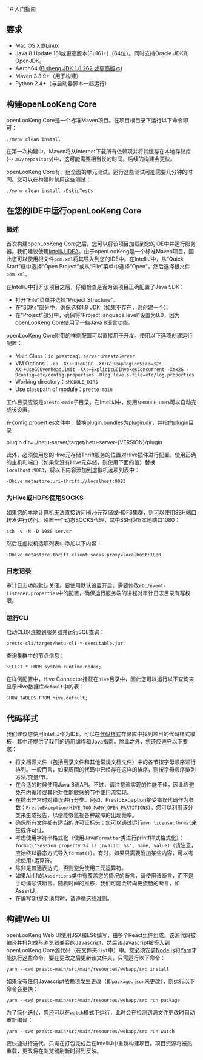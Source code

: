``# 入门指南

## 要求

* Mac OS X或Linux
* Java 8 Update 161或更高版本(8u161+)（64位）。同时支持Oracle JDK和OpenJDK。
* AArch64 ([Bisheng JDK 1.8.262 或更高版本](https://www.hikunpeng.com/developer/devkit/compiler?data=JDK))
* Maven 3.3.9+（用于构建）
* Python 2.4+（与启动器脚本一起运行）

## 构建openLooKeng Core

openLooKeng Core是一个标准Maven项目。在项目根目录下运行以下命令即可：

    ./mvnw clean install

在第一次构建中，Maven将从Internet下载所有依赖项并将其缓存在本地存储库(`~/.m2/repository`)中，这可能需要相当长的时间。后续的构建会更快。

openLooKeng Core有一组全面的单元测试，运行这些测试可能需要几分钟的时间。您可以在构建时禁用这些测试：

    ./mvnw clean install -DskipTests

## 在您的IDE中运行openLooKeng Core

### 概述

首次构建openLooKeng Core之后，您可以将该项目加载到您的IDE中并运行服务器。我们建议使用[IntelliJ IDEA](http://www.jetbrains.com/idea/)。由于openLooKeng是一个标准Maven项目，因此您可以使用根文件`pom.xml`将其导入到您的IDE中。在IntelliJ中，从“Quick Start”框中选择“Open Project”或从“File”菜单中选择“Open”，然后选择根文件 `pom.xml`。

在IntelliJ中打开该项目之后，仔细检查是否为该项目正确配置了Java SDK：

* 打开“File”菜单并选择“Project Structure”。
* 在“SDKs”部分中，确保选择1.8 JDK（如果不存在，则创建一个）。
* 在“Project”部分中，确保将“Project language level”设置为8.0，因为openLooKeng Core使用了一些Java 8语言功能。

openLooKeng Core附带的样例配置可以直接用于开发。使用以下选项创建运行配置：

* Main Class：`io.prestosql.server.PrestoServer`
* VM Options：`-ea -XX:+UseG1GC -XX:G1HeapRegionSize=32M -XX:+UseGCOverheadLimit -XX:+ExplicitGCInvokesConcurrent -Xmx2G -Dconfig=etc/config.properties -Dlog.levels-file=etc/log.properties`
* Working directory：`$MODULE_DIR$`
* Use classpath of module：`presto-main`

工作目录应该是`presto-main`子目录。在IntelliJ中，使用`$MODULE_DIR$`可以自动完成该设置。

在config.properties文件中，替换plugin.bundles为plugin.dir，并指向plugin目录

plugin.dir=../hetu-server/target/hetu-server-{VERSION}/plugin

此外，必须使用您的Hive元存储Thrift服务的位置对Hive插件进行配置。使用正确的主机和端口（如果您没有Hive元存储，则使用下面的值）替换`localhost:9083`，将以下内容添加到虚拟机选项列表中：

    -Dhive.metastore.uri=thrift://localhost:9083

### 为Hive或HDFS使用SOCKS

如果您的本地计算机无法直接访问Hive元存储或HDFS集群，则可以使用SSH端口转发进行访问。设置一个动态SOCKS代理，其中SSH侦听本地端口1080：

    ssh -v -N -D 1080 server

然后在虚拟机选项列表中添加以下内容：

    -Dhive.metastore.thrift.client.socks-proxy=localhost:1080

### 日志记录

审计日志功能默认关闭。要使用默认设置开启，需要修改`etc/event-listener.properties`中的配置，确保运行服务端的进程对审计日志目录有写权限。

### 运行CLI

启动CLI以连接到服务器并运行SQL查询：

    presto-cli/target/hetu-cli-*-executable.jar

查询集群中的节点信息：

    SELECT * FROM system.runtime.nodes;

在样例配置中，Hive Connector挂载在`hive`目录中，因此您可以运行以下查询来显示Hive数据库`default`中的表：

    SHOW TABLES FROM hive.default;

## 代码样式

我们建议您使用IntelliJ作为IDE。可以在[代码样式](https://github.com/airlift/codestyle)存储库中找到项目的代码样式模板，其中还提供了我们的通用编程和Java指南。除此之外，您还应遵守以下要求：

* 将文档源文件（包括目录文件和其他常规文档文件）中的各节按字母顺序进行排列。一般而言，如果周围的代码中已经存在这样的排序，则按字母顺序排列方法/变量/节。
* 在合适的时候使用Java 8流API。不过，请注意流实现的性能不佳，因此应避免在内循环或其他对性能敏感的节中使用流实现。
* 在抛出异常时对错误进行分类。例如，PrestoException接受错误代码作为参数：`PrestoException(HIVE_TOO_MANY_OPEN_PARTITIONS)`。您可以利用该分类来生成报告，以便能够监视各种故障的出现频率。
* 确保所有文件都有适当的许可证标头；您可以通过运行`mvn license:format`来生成许可证。
* 考虑使用字符串格式化（使用Java`Formatter`类进行printf样式格式化）：`format("Session property %s is invalid: %s", name, value)`（请注意，应始终以静态方式导入`format()`）。有时，如果只需要附加某些内容，可以考虑使用`+`运算符。
* 除非是普通表达式，否则避免使用三元运算符。
* 如果Airlift的`Assertions`类中有覆盖您的情况的断言，请使用该断言，而不是手动编写该断言。随着时间的推移，我们可能会转向更流畅的断言，如AssertJ。
* 在编写Git提交消息时，请遵循这些[准则](https://chris.beams.io/posts/git-commit/)。

## 构建Web UI

openLooKeng Web UI使用JSX和ES6编写，由多个React组件组成。该源代码被编译并打包成与浏览器兼容的Javascript，然后该Javascript被签入到openLooKeng Core源代码（在文件夹`dist`中）中。您必须安装[Node.js](https://nodejs.org/en/download/)和[Yarn](https://yarnpkg.com/en/)才能执行这些命令。要在更改之后更新该文件夹，只需运行以下命令：

    yarn --cwd presto-main/src/main/resources/webapp/src install

如果没有任何Javascript依赖项发生更改（即`package.json`未更改），则运行以下命令会更快：

    yarn --cwd presto-main/src/main/resources/webapp/src run package

为了简化迭代，您还可以在`watch`模式下运行，此时会在检测到源文件更改时自动重新编译：

    yarn --cwd presto-main/src/main/resources/webapp/src run watch

要快速进行迭代，只需在打包完成后在IntelliJ中重新构建项目。项目资源将被热重载，更改将在浏览器刷新时得到反映。